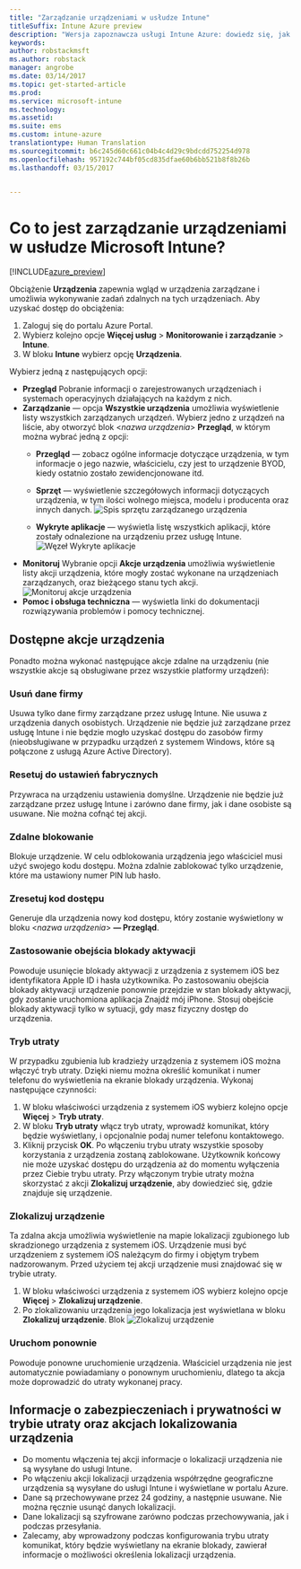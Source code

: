 ```yaml
---
title: "Zarządzanie urządzeniami w usłudze Intune"
titleSuffix: Intune Azure preview
description: "Wersja zapoznawcza usługi Intune Azure: dowiedz się, jak wyświetlać urządzenia zarządzane za pomocą usługi Intune i wykonywać na nich różne operacje."
keywords: 
author: robstackmsft
ms.author: robstack
manager: angrobe
ms.date: 03/14/2017
ms.topic: get-started-article
ms.prod: 
ms.service: microsoft-intune
ms.technology: 
ms.assetid: 
ms.suite: ems
ms.custom: intune-azure
translationtype: Human Translation
ms.sourcegitcommit: b6c245d60c661c04b4c4d29c9bdcdd752254d978
ms.openlocfilehash: 957192c744bf05cd835dfae60b6bb521b8f8b26b
ms.lasthandoff: 03/15/2017


---
```


# <a name="what-is-microsoft-intune-device-management"></a>Co to jest zarządzanie urządzeniami w usłudze Microsoft Intune? 


[!INCLUDE[azure_preview](../includes/azure_preview.md)]

Obciążenie **Urządzenia** zapewnia wgląd w urządzenia zarządzane i umożliwia wykonywanie zadań zdalnych na tych urządzeniach. Aby uzyskać dostęp do obciążenia:

1. Zaloguj się do portalu Azure Portal.
2. Wybierz kolejno opcje **Więcej usług** > **Monitorowanie i zarządzanie** > **Intune**.
3. W bloku **Intune** wybierz opcję **Urządzenia**.

Wybierz jedną z następujących opcji:

- **Przegląd** Pobranie informacji o zarejestrowanych urządzeniach i systemach operacyjnych działających na każdym z nich.
- **Zarządzanie** — opcja **Wszystkie urządzenia** umożliwia wyświetlenie listy wszystkich zarządzanych urządzeń.
    Wybierz jedno z urządzeń na liście, aby otworzyć blok <*nazwa urządzenia*> **Przegląd**, w którym można wybrać jedną z opcji:
    - **Przegląd** — zobacz ogólne informacje dotyczące urządzenia, w tym informacje o jego nazwie, właścicielu, czy jest to urządzenie BYOD, kiedy ostatnio zostało zewidencjonowane itd. 
                
    - **Sprzęt** — wyświetlenie szczegółowych informacji dotyczących urządzenia, w tym ilości wolnego miejsca, modelu i producenta oraz innych danych.
    ![Spis sprzętu zarządzanego urządzenia](./media/hardware-inventory.png)
    - **Wykryte aplikacje** — wyświetla listę wszystkich aplikacji, które zostały odnalezione na urządzeniu przez usługę Intune.
    ![Węzeł Wykryte aplikacje](./media/detected-applications.png)
- **Monitoruj** Wybranie opcji **Akcje urządzenia** umożliwia wyświetlenie listy akcji urządzenia, które mogły zostać wykonane na urządzeniach zarządzanych, oraz bieżącego stanu tych akcji.
![Monitoruj akcje urządzenia](./media/monitor-device-actions.png)
- **Pomoc i obsługa techniczna** — wyświetla linki do dokumentacji rozwiązywania problemów i pomocy technicznej.

## <a name="available-device-actions"></a>Dostępne akcje urządzenia

Ponadto można wykonać następujące akcje zdalne na urządzeniu (nie wszystkie akcje są obsługiwane przez wszystkie platformy urządzeń):

### <a name="remove-company-data"></a>**Usuń dane firmy**
Usuwa tylko dane firmy zarządzane przez usługę Intune. Nie usuwa z urządzenia danych osobistych. Urządzenie nie będzie już zarządzane przez usługę Intune i nie będzie mogło uzyskać dostępu do zasobów firmy (nieobsługiwane w przypadku urządzeń z systemem Windows, które są połączone z usługą Azure Active Directory).

### <a name="factory-reset"></a>**Resetuj do ustawień fabrycznych**
Przywraca na urządzeniu ustawienia domyślne. Urządzenie nie będzie już zarządzane przez usługę Intune i zarówno dane firmy, jak i dane osobiste są usuwane. Nie można cofnąć tej akcji.

### <a name="remote-lock"></a>**Zdalne blokowanie**
Blokuje urządzenie. W celu odblokowania urządzenia jego właściciel musi użyć swojego kodu dostępu. Można zdalnie zablokować tylko urządzenie, które ma ustawiony numer PIN lub hasło.

### <a name="reset-passcode"></a>**Zresetuj kod dostępu**
Generuje dla urządzenia nowy kod dostępu, który zostanie wyświetlony w bloku <*nazwa urządzenia*> **— Przegląd**.

### <a name="bypass-activation-lock"></a>**Zastosowanie obejścia blokady aktywacji**
Powoduje usunięcie blokady aktywacji z urządzenia z systemem iOS bez identyfikatora Apple ID i hasła użytkownika. Po zastosowaniu obejścia blokady aktywacji urządzenie ponownie przejdzie w stan blokady aktywacji, gdy zostanie uruchomiona aplikacja Znajdź mój iPhone. Stosuj obejście blokady aktywacji tylko w sytuacji, gdy masz fizyczny dostęp do urządzenia.

### <a name="lost-mode"></a>**Tryb utraty**
W przypadku zgubienia lub kradzieży urządzenia z systemem iOS można włączyć tryb utraty. Dzięki niemu można określić komunikat i numer telefonu do wyświetlenia na ekranie blokady urządzenia. Wykonaj następujące czynności:
1.    W bloku właściwości urządzenia z systemem iOS wybierz kolejno opcje **Więcej** > **Tryb utraty**.
2.    W bloku **Tryb utraty** włącz tryb utraty, wprowadź komunikat, który będzie wyświetlany, i opcjonalnie podaj numer telefonu kontaktowego.
3.    Kliknij przycisk **OK**.
Po włączeniu trybu utraty wszystkie sposoby korzystania z urządzenia zostaną zablokowane. Użytkownik końcowy nie może uzyskać dostępu do urządzenia aż do momentu wyłączenia przez Ciebie trybu utraty. Przy włączonym trybie utraty można skorzystać z akcji **Zlokalizuj urządzenie**, aby dowiedzieć się, gdzie znajduje się urządzenie.

### <a name="locate-device"></a>**Zlokalizuj urządzenie**
Ta zdalna akcja umożliwia wyświetlenie na mapie lokalizacji zgubionego lub skradzionego urządzenia z systemem iOS. Urządzenie musi być urządzeniem z systemem iOS należącym do firmy i objętym trybem nadzorowanym. Przed użyciem tej akcji urządzenie musi znajdować się w trybie utraty.
1.    W bloku właściwości urządzenia z systemem iOS wybierz kolejno opcje **Więcej** > **Zlokalizuj urządzenie**.
2.    Po zlokalizowaniu urządzenia jego lokalizacja jest wyświetlana w bloku **Zlokalizuj urządzenie**. 
    Blok ![Zlokalizuj urządzenie](./media/locate-device.png)

### <a name="restart"></a>**Uruchom ponownie**
Powoduje ponowne uruchomienie urządzenia. Właściciel urządzenia nie jest automatycznie powiadamiany o ponownym uruchomieniu, dlatego ta akcja może doprowadzić do utraty wykonanej pracy.


## <a name="security-and-privacy-information-for-the-lost-mode-and-locate-device-actions"></a>Informacje o zabezpieczeniach i prywatności w trybie utraty oraz akcjach lokalizowania urządzenia
- Do momentu włączenia tej akcji informacje o lokalizacji urządzenia nie są wysyłane do usługi Intune.
- Po włączeniu akcji lokalizacji urządzenia współrzędne geograficzne urządzenia są wysyłane do usługi Intune i wyświetlane w portalu Azure.
- Dane są przechowywane przez 24 godziny, a następnie usuwane. Nie można ręcznie usunąć danych lokalizacji.
- Dane lokalizacji są szyfrowane zarówno podczas przechowywania, jak i podczas przesyłania.
- Zalecamy, aby wprowadzony podczas konfigurowania trybu utraty komunikat, który będzie wyświetlany na ekranie blokady, zawierał informacje o możliwości określenia lokalizacji urządzenia.

